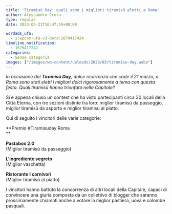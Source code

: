 ```yaml
---
title: 'Tiramisù Day: quali sono i migliori tiramisù eletti a Roma'
author: Alessandro Creta
type: regular
date: 2023-03-21T16:47:19+00:00

wordads_ufa:
  - s:wpcom-ufa-v3-beta:1679417424
timeline_notification:
  - 1679417242
categories:
  - Senza categoria
images: ["/images/wp-content/uploads/2023/03/tiramisu-day.webp"]
---
```

_In occasione del **Tiramisù Day,** dolce ricorrenza che cade il 21 marzo, a Roma sono stati eletti i migliori dolci rigorosamente a tema con questa festa. Quali tiramisù hanno trionfato nella Capitale?_

Si è appena chiuso un contest che ha visto partecipanti circa 30 locali della Città Eterna, con tre sezioni distinte tra loro: miglior tiramisù da passeggio, miglior tiramisù da asporto e miglior tiramisù al piatto. 

Qui di seguito i vincitori delle varie categorie:

**Premio #Tiramisuday Roma  
** 

**Pastabox 2.0**  
(Miglior tiramisù da passeggio)

**L&#8217;ingrediente segreto**  
(Miglior vaschetta)

**Ristorante I carnivori**  
(Miglior tiramisù al piatto)

I vincitori hanno battuto la concorrenza di altri locali della Capitale, capaci di convincere una giuria composta da un collettivo di blogger che saranno prossimamente chiamati anche a votare la miglior pastiera, uova e colombe pasquali.